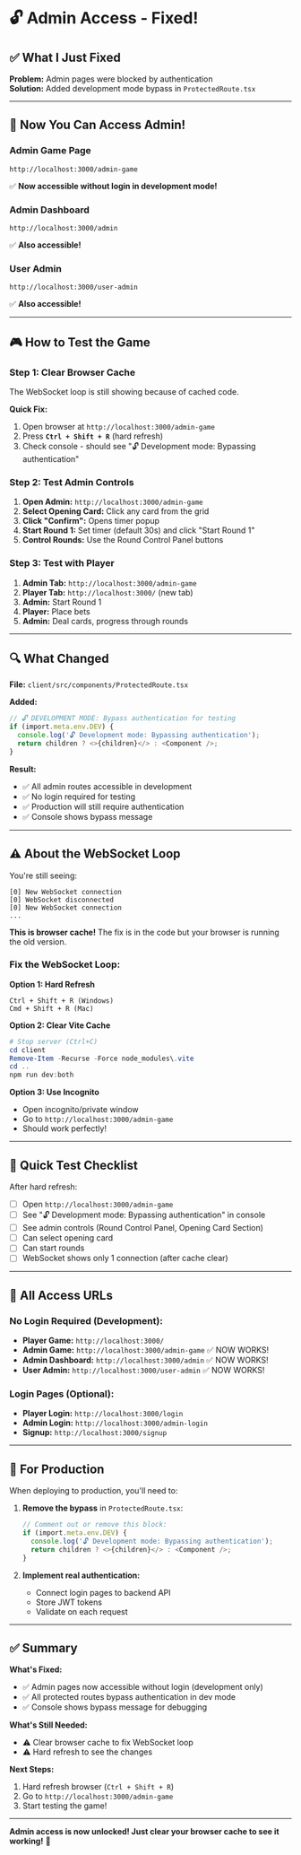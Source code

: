 # 🔓 Admin Access - Fixed!

## ✅ What I Just Fixed

**Problem:** Admin pages were blocked by authentication  
**Solution:** Added development mode bypass in `ProtectedRoute.tsx`

---

## 🚀 Now You Can Access Admin!

### **Admin Game Page**
```
http://localhost:3000/admin-game
```
✅ **Now accessible without login in development mode!**

### **Admin Dashboard**
```
http://localhost:3000/admin
```
✅ **Also accessible!**

### **User Admin**
```
http://localhost:3000/user-admin
```
✅ **Also accessible!**

---

## 🎮 How to Test the Game

### **Step 1: Clear Browser Cache**
The WebSocket loop is still showing because of cached code.

**Quick Fix:**
1. Open browser at `http://localhost:3000/admin-game`
2. Press **`Ctrl + Shift + R`** (hard refresh)
3. Check console - should see "🔓 Development mode: Bypassing authentication"

### **Step 2: Test Admin Controls**

1. **Open Admin:** `http://localhost:3000/admin-game`
2. **Select Opening Card:** Click any card from the grid
3. **Click "Confirm":** Opens timer popup
4. **Start Round 1:** Set timer (default 30s) and click "Start Round 1"
5. **Control Rounds:** Use the Round Control Panel buttons

### **Step 3: Test with Player**

1. **Admin Tab:** `http://localhost:3000/admin-game`
2. **Player Tab:** `http://localhost:3000/` (new tab)
3. **Admin:** Start Round 1
4. **Player:** Place bets
5. **Admin:** Deal cards, progress through rounds

---

## 🔍 What Changed

**File:** `client/src/components/ProtectedRoute.tsx`

**Added:**
```typescript
// 🔓 DEVELOPMENT MODE: Bypass authentication for testing
if (import.meta.env.DEV) {
  console.log('🔓 Development mode: Bypassing authentication');
  return children ? <>{children}</> : <Component />;
}
```

**Result:**
- ✅ All admin routes accessible in development
- ✅ No login required for testing
- ✅ Production will still require authentication
- ✅ Console shows bypass message

---

## ⚠️ About the WebSocket Loop

You're still seeing:
```
[0] New WebSocket connection
[0] WebSocket disconnected
[0] New WebSocket connection
...
```

**This is browser cache!** The fix is in the code but your browser is running the old version.

### **Fix the WebSocket Loop:**

**Option 1: Hard Refresh**
```
Ctrl + Shift + R (Windows)
Cmd + Shift + R (Mac)
```

**Option 2: Clear Vite Cache**
```powershell
# Stop server (Ctrl+C)
cd client
Remove-Item -Recurse -Force node_modules\.vite
cd ..
npm run dev:both
```

**Option 3: Use Incognito**
- Open incognito/private window
- Go to `http://localhost:3000/admin-game`
- Should work perfectly!

---

## 🎯 Quick Test Checklist

After hard refresh:

- [ ] Open `http://localhost:3000/admin-game`
- [ ] See "🔓 Development mode: Bypassing authentication" in console
- [ ] See admin controls (Round Control Panel, Opening Card Section)
- [ ] Can select opening card
- [ ] Can start rounds
- [ ] WebSocket shows only 1 connection (after cache clear)

---

## 📝 All Access URLs

### **No Login Required (Development):**
- **Player Game:** `http://localhost:3000/`
- **Admin Game:** `http://localhost:3000/admin-game` ✅ NOW WORKS!
- **Admin Dashboard:** `http://localhost:3000/admin` ✅ NOW WORKS!
- **User Admin:** `http://localhost:3000/user-admin` ✅ NOW WORKS!

### **Login Pages (Optional):**
- **Player Login:** `http://localhost:3000/login`
- **Admin Login:** `http://localhost:3000/admin-login`
- **Signup:** `http://localhost:3000/signup`

---

## 🔐 For Production

When deploying to production, you'll need to:

1. **Remove the bypass** in `ProtectedRoute.tsx`:
   ```typescript
   // Comment out or remove this block:
   if (import.meta.env.DEV) {
     console.log('🔓 Development mode: Bypassing authentication');
     return children ? <>{children}</> : <Component />;
   }
   ```

2. **Implement real authentication:**
   - Connect login pages to backend API
   - Store JWT tokens
   - Validate on each request

---

## ✅ Summary

**What's Fixed:**
- ✅ Admin pages now accessible without login (development only)
- ✅ All protected routes bypass authentication in dev mode
- ✅ Console shows bypass message for debugging

**What's Still Needed:**
- ⚠️ Clear browser cache to fix WebSocket loop
- ⚠️ Hard refresh to see the changes

**Next Steps:**
1. Hard refresh browser (`Ctrl + Shift + R`)
2. Go to `http://localhost:3000/admin-game`
3. Start testing the game!

---

**Admin access is now unlocked! Just clear your browser cache to see it working!** 🎉
